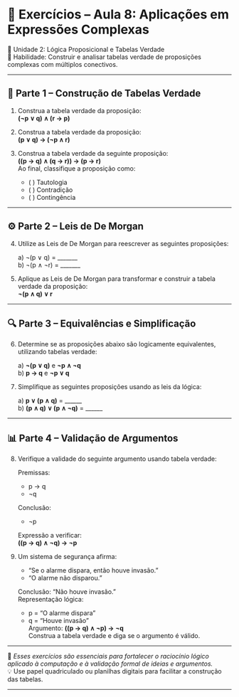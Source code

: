 # 🧪 Exercícios – Aula 8: Aplicações em Expressões Complexas  
📗 Unidade 2: Lógica Proposicional e Tabelas Verdade  
🎯 Habilidade: Construir e analisar tabelas verdade de proposições complexas com múltiplos conectivos.

---

## **🔰 Parte 1 – Construção de Tabelas Verdade**

1. Construa a tabela verdade da proposição:  
   **(¬p ∨ q) ∧ (r → p)**

2. Construa a tabela verdade da proposição:  
   **(p ∨ q) → (¬p ∧ r)**

3. Construa a tabela verdade da seguinte proposição:  
   **((p → q) ∧ (q → r)) → (p → r)**  
   Ao final, classifique a proposição como:
   - ( ) Tautologia
   - ( ) Contradição
   - ( ) Contingência

---

## **⚙️ Parte 2 – Leis de De Morgan**

4. Utilize as Leis de De Morgan para reescrever as seguintes proposições:

   a) ¬(p ∨ q) = _______  
   b) ¬(p ∧ ¬r) = _______

5. Aplique as Leis de De Morgan para transformar e construir a tabela verdade da proposição:  
   **¬(p ∧ q) ∨ r**

---

## **🔍 Parte 3 – Equivalências e Simplificação**

6. Determine se as proposições abaixo são logicamente equivalentes, utilizando tabelas verdade:

   a) **¬(p ∨ q)** e **¬p ∧ ¬q**  
   b) **p → q** e **¬p ∨ q**

7. Simplifique as seguintes proposições usando as leis da lógica:

   a) **p ∨ (p ∧ q)** = ______  
   b) **(p ∧ q) ∨ (p ∧ ¬q)** = ______

---

## **📊 Parte 4 – Validação de Argumentos**

8. Verifique a validade do seguinte argumento usando tabela verdade:

   Premissas:  
   - p → q  
   - ¬q  

   Conclusão:  
   - ¬p

   Expressão a verificar:  
   **((p → q) ∧ ¬q) → ¬p**

9. Um sistema de segurança afirma:  
   - “Se o alarme dispara, então houve invasão.”  
   - “O alarme não disparou.”  

   Conclusão: “Não houve invasão.”  
   Representação lógica:  
   - p = “O alarme dispara”  
   - q = “Houve invasão”  
   Argumento: **((p → q) ∧ ¬p) → ¬q**  
   Construa a tabela verdade e diga se o argumento é válido.

---

📌 *Esses exercícios são essenciais para fortalecer o raciocínio lógico aplicado à computação e à validação formal de ideias e argumentos.*  
💡 Use papel quadriculado ou planilhas digitais para facilitar a construção das tabelas.

---